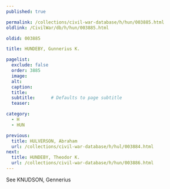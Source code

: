```yaml
---
published: true

permalink: /collections/civil-war-database/h/hun/003885.html
oldlink: /CivilWar/db/h/hun/003885.html

oldid: 003885

title: HUNDEBY, Gunnerius K.

pagelist:
  exclude: false
  order: 3885
  image: 
  alt:
  caption:
  title:
  subtitle:      # Defaults to page subtitle
  teaser:

category: 
  - H 
  - HUN

previous:
  title: HULVERSON, Abraham
  url: /collections/civil-war-database/h/hul/003884.html  
next:
  title: HUNDEBY, Theodor K.
  url: /collections/civil-war-database/h/hun/003886.html   
---
```

See KNUDSON, Gennerius
